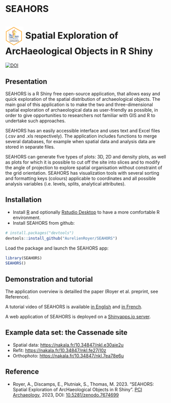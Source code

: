 SEAHORS
================

# [<img src="https://raw.githubusercontent.com/AurelienRoyer/SEAHORS/main/inst/www/logo1.png" height="60em" align="center"/>](https://github.com/AurelienRoyer/SEAHORS) Spatial Exploration of ArcHaeological Objects in R Shiny

[![DOI](https://zenodo.org/badge/581203118.svg)](https://zenodo.org/badge/latestdoi/581203118)

## Presentation

SEAHORS is a R Shiny free open-source application, that allows easy and
quick exploration of the spatial distribution of archaeological objects.
The main goal of this application is to make the two and
three-dimensional spatial exploration of archaeological data as
user-friendly as possible, in order to give opportunities to researchers
not familiar with GIS and R to undertake such approaches.

SEAHORS has an easily accessible interface and uses text and Excel files
(.csv and .xls respectively). The application includes functions to
merge several databases, for example when spatial data and analysis data
are stored in separate files.

SEAHORS can generate five types of plots: 3D, 2D and density plots, as
well as plots for which it is possible to cut off the site into slices
and to modify the angle of projection to explore spatial organisation
without constraint of the grid orientation. SEAHORS has visualization
tools with several sorting and formatting keys (colours) applicable to
coordinates and all possible analysis variables (i.e. levels, splits,
analytical attributes).

## Installation

  - Install [R](https://www.r-project.org) and optionally [Rstudio
    Desktop](https://posit.co/download/rstudio-desktop/) to have a more
    comfortable R environment.
  - Install SEAHORS from github:

<!-- end list -->

``` r
# install.packages("devtools")
devtools::install_github("AurelienRoyer/SEAHORS")
```

Load the package and launch the SEAHORS app:

``` r
library(SEAHORS)
SEAHORS()
```

## Demonstration and tutorial

The application overview is detailled the paper (Royer et al. preprint,
see Reference).

A tutorial video of SEAHORS is available [in
English](https://nakala.fr/10.34847/nkl.3fdd6h8j) and [in
French](https://nakala.fr/10.34847/nkl.65bf1h72).

A web application of SEAHORS is deployed on a [Shinyapps.io
server](https://aurelienroyer.shinyapps.io/Seahors).

## Example data set: the Cassenade site

  - Spatial data: <https://nakala.fr/10.34847/nkl.e30aie2u>
  - Refit: <https://nakala.fr/10.34847/nkl.fe27j10z>
  - Orthophoto: <https://nakala.fr/10.34847/nkl.7ea78e6u>

## Reference

  - Royer, A., Discamps, E., Plutniak, S., Thomas, M. 2023.
    “SEAHORS: Spatial Exploration of ArcHaeological Objects in R Shiny”.
    [PCI Archaeology](https://archaeo.peercommunityin.org/),
    2023, DOI:
    [10.5281/zenodo.7674699](https://doi.org/10.5281/zenodo.7674699)
